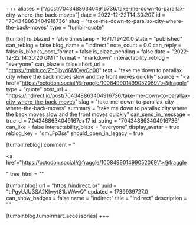 +++
aliases = ["/post/704348863404916736/take-me-down-to-parallax-city-where-the-back-moves"]
date = 2022-12-22T14:30:20Z
id = "704348863404916736"
slug = "take-me-down-to-parallax-city-where-the-back-moves"
type = "tumblr-quote"

[tumblr]
is_blazed = false
timestamp = 1671719420.0
state = "published"
can_reblog = false
blog_name = "indirect"
note_count = 0.0
can_reply = false
is_blocks_post_format = false
is_blaze_pending = false
date = "2022-12-22 14:30:20 GMT"
format = "markdown"
interactability_reblog = "everyone"
can_blaze = false
short_url = "https://tmblr.co/ZY3jbyd6MOyvCq00"
text = "take me down to parallax city where the back moves slow and the front moves quickly"
source = "<a href=\"https://octodon.social/@fraggle/100849901499052069\">@fraggle</a>"
type = "quote"
post_url = "https://indirect.io/post/704348863404916736/take-me-down-to-parallax-city-where-the-back-moves"
slug = "take-me-down-to-parallax-city-where-the-back-moves"
summary = "take me down to parallax city where the back moves slow and the front moves quickly"
can_send_in_message = true
id = 7.043488634049167e+17
id_string = "704348863404916736"
can_like = false
interactability_blaze = "everyone"
display_avatar = true
reblog_key = "qmLFp3ss"
should_open_in_legacy = true

[tumblr.reblog]
comment = "<p><a href=\"https://octodon.social/@fraggle/100849901499052069\">@fraggle</a></p>"
tree_html = ""

[tumblr.blog]
url = "https://indirect.io/"
uuid = "t:PgyUJU3SA2Klwyt81UWAwQ"
updated = 1739939727.0
can_show_badges = false
name = "indirect"
title = "indirect"
description = ""

[tumblr.blog.tumblrmart_accessories]
+++
